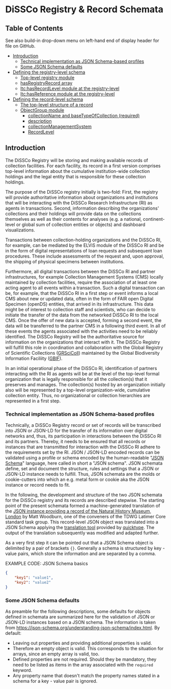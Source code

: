 # DiSSCo Registry & Record Schemata


## Table of Contents

See also build-in drop-down menu on left-hand end of display header for file on GitHub.

* [Introduction](#introduction)
  * [Technical implementation as JSON Schema-based profiles](#technical-implementation-as-json-schema-based-profiles)
  * [Some JSON Schema defaults](#some-json-schema-defaults)
* [Defining the registry-level schema](#defining-the-registry-level-schema)
  * [Top-level registry module](#top-level-registry-module)
  * [hasRegistryRecord array](#hasregistryrecord-array)
  * [ltc:hasRecordLevel module at the registry-level](#ltchasrecordlevel-module-at-the-registry-level)
  * [ltc:hasReference module at the registry-level](#ltchasreference-module-at-the-registry-level)
* [Defining the record-level schema](#defining-the-record-level-schema)
  * [The top-level structure of a record](#the-top-level-structure-of-a-record)
  * [ObjectGroup module](#objectgroup-module)
    * [collectionName and baseTypeOfCollection (required)](#collectionname-and-basetypeofcollection-required)
    * [description](#description) 
    * [collectionManagementSystem](#collectionmanagementsystem-required)
    * [RecordLevel](#recordlevel-required)



## Introduction

The DiSSCo Registry will be storing and making available records of collection facilities. For each facility, its record in a first version comprises top-level information about the cumulative institution-wide collection holdings and the legal entity that is responsible for these collection holdings. 

The purpose of the DiSSCo registry initially is two-fold: First, the registry will provide authoritative information about organizations and institutions that will be interacting with the DiSSCo Research Infrastructure (RI) as agents in transactions. Second, information describing the organizations' collections and their holdings will provide data on the collections themselves as well as their contents for analyses (e.g. a national, continent-level or global sum of collection entities or objects) and dashboard visualizations.

Transactions between collection-holding organizations and the DiSSCo RI, for example, can be mediated by the ELViS module of the DiSSCo RI and be in the form of digital representations of loan requests and subsequent loan procedures. These include assessments of the request and, upon approval, the shipping of physical specimens between institutions. 

Furthermore, all digital transactions between the DiSSCo RI and partner infrastructures, for example Collection Management Systems (CMS) locally maintained by collection facilities, require the association of at least one acting agent to all events within a transaction. Such a digital transaction can be, for example, that the DiSSCo RI in a first step or event informs a local CMS about new or updated data, often in the form of FAIR open Digital Specimen (openDS) entities, that arrived in its infrastructure. This data might be of interest to collection staff and scientists, who can decide to initiate the transfer of the data from the networked DiSSCo RI to the local CMS. Once the offer of new data is accepted, forming a second event, the data will be transferred to the partner CMS in a following third event. In all of these events the agents associated with the activities need to be reliably identified. The DiSSCo Registry will be the authoritative source for information on the organizations that interact with it. The DiSSCo Registry will fulfill this role in coordination and collaboration with the Global Registry of Scientific Collections ([GRSciColl](https://www.gbif.org/grscicoll)) maintained by the Global Biodiversity Information Faciliity ([GBIF](https://www.gbif.org/)).

In an initial operational phase of the DiSSCo RI, identification of partners interacting with the RI as agents will be at the level of the top-level formal organization that is legally responsible for all the collection(s) that it preserves and manages. The collection(s) hosted by an organization initially also will be represented by a top-level organization-wide, cumulative collection entity. Thus, no organizational or collection hierarchies are represented in a first step.


### Technical implementation as JSON Schema-based profiles

Technically, a DiSSCo Registry record or set of records will be transcribed into JSON or JSON-LD for the transfer of its information over digital networks and, thus, its participation in interactions between the DiSSCo RI and its partners. Thereby, it needs to be ensured that all records or instances that are transmitted for interaction with the DiSSCo RI adhere to the requirements set by the RI. JSON / JSON-LD encoded records can be validated using a profile or schema encoded by the human-readable "[JSON Schema](https://json-schema.org/)" language, here called in short a "JSON schema". JSON schemata define, set and document the structure, rules and settings that a JSON or JSON-LD instance needs to fulfill. Thus, JSON schemata are the molds or cookie-cutters into which an e.g. metal form or cookie aka the JSON instance or record needs to fit.

In the following, the development and structure of the two JSON schemata for the DiSSCo registry and its records are described stepwise. The starting point of the present schemata formed a machine-generated translation of the [JSON instance providing a record of the Natural History Museum, London](https://github.com/tdwg/cd/blob/master/examples/implementation%20examples/json/nhm_uk_json_example.json) by Matt Woodburn, one of the conveners of the TDWG Latimer Core standard task group. This record-level JSON object was translated into a JSON Schema applying the [translation tool](https://app.quicktype.io/#l=schema) provided by [quicktype](https://quicktype.io/). The output of the translation subsequently was modified and adapted further.

As a very first step it can be pointed out that a JSON Schema object is delimited by a pair of brackets `{}`. Generally a schema is structured by key - value pairs, which store the information and are separated by a comma.

EXAMPLE CODE:	JSON Schema basics
    
```json
{
    "key1": "value1", 
    "key2": "value2"
}
```


### Some JSON Schema defaults

As preamble for the following descriptions, some defaults for objects defined in schemata are summarized here for the validation of JSON or JSON-LD instances based on a JSON schema. The information is taken from  https://json-schema.org/understanding-json-schema/index.html. By default: 
* Leaving out properties and providing additional properties is valid. 
* Therefore an empty object is valid. This corresponds to the situation for arrays, since an empty array is valid, too.
* Defined properties are not required. Should they be mandatory, they need to be listed as items in the array associated with the `required` keyword.
* Any property name that doesn't match the property names stated in a schema for a key - value pair is ignored.




